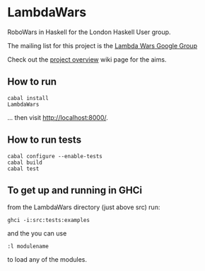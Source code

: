 LambdaWars
==========

RoboWars in Haskell for the London Haskell User group.

The mailing list for this project is the [Lambda Wars Google Group](https://groups.google.com/forum/?fromgroups#!forum/lambdawars)

Check out the [project overview](https://github.com/andreyLevushkin/LambdaWars/wiki/Project-Overview) wiki page for the aims.

## How to run
    cabal install
    LambdaWars

... then visit [http://localhost:8000/](http://localhost:8000/).

## How to run tests
    cabal configure --enable-tests
    cabal build
    cabal test

## To get up and running in GHCi
from the LambdaWars directory (just above src) run:
    
    ghci -i:src:tests:examples
    
and the you can use

    :l modulename

to load any of the modules.